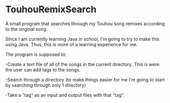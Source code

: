 # TouhouRemixSearch
A small program that searches through my Touhou song remixes according to the original song.

Since I am currently learning Java in school, I'm going to try to make this using Java. Thus, this is more of a learning experience for me.

The program is supposed to:

-Create a text file of all of the songs in the current directory. This is were the user can add tags to the songs.

-Search through a directory (to make things easier for me I'm going to start by searching through only 1 directory)

-Take a "tag" as an input and output files with that "tag".

